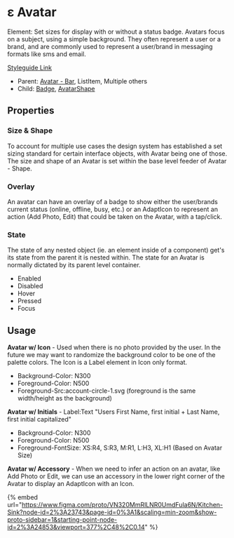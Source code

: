 # ε Avatar

Element: Set sizes for display with or without a status badge. Avatars focus on a subject, using a simple background. They often represent a user or a brand, and are commonly used to represent a user/brand in messaging formats like sms and email.

[Styleguide Link](https://zpl.io/bey1LvW)

* Parent: [Avatar - Bar](avatar-bar.md), ListItem, Multiple others
* Child: [Badge](../badge/), [AvatarShape](avatar-shape.md)

## Properties

### Size & Shape

To account for multiple use cases the design system has established a set sizing standard for certain interface objects, with Avatar being one of those. The size and shape of an Avatar is set within the base level feeder of Avatar - Shape.

### Overlay

An avatar can have an overlay of a badge to show either the user/brands current status (online, offline, busy, etc.) or an AdaptIcon to represent an action (Add Photo, Edit) that could be taken on the Avatar, with a tap/click.

### State

The state of any nested object (ie. an element inside of a component) get's its state from the parent it is nested within. The state for an Avatar is normally dictated by its parent level container.

* Enabled
* Disabled
* Hover
* Pressed
* Focus

## Usage

**Avatar w/ Icon** - Used when there is no photo provided by the user. In the future we may want to randomize the background color to be one of the palette colors. The Icon is a Label element in Icon only format.

* Background-Color: N300
* Foreground-Color: N500
* Foreground-Src:account-circle-1.svg (foreground is the same width/height as the background)

**Avatar w/ Initials** - Label:Text "Users First Name, first initial + Last Name, first initial capitalized"

* Background-Color: N300
* Foreground-Color: N500
* Foreground-FontSize: XS:R4, S:R3, M:R1, L:H3, XL:H1 (Based on Avatar Size)

**Avatar w/ Accessory** - When we need to infer an action on an avatar, like Add Photo or Edit, we can use an accessory in the lower right corner of the Avatar to display an AdaptIcon with an Icon.

{% embed url="https://www.figma.com/proto/VN320MmRlLNR0UmdFula6N/Kitchen-Sink?node-id=2%3A23743&page-id=0%3A1&scaling=min-zoom&show-proto-sidebar=1&starting-point-node-id=2%3A24853&viewport=377%2C48%2C0.14" %}
